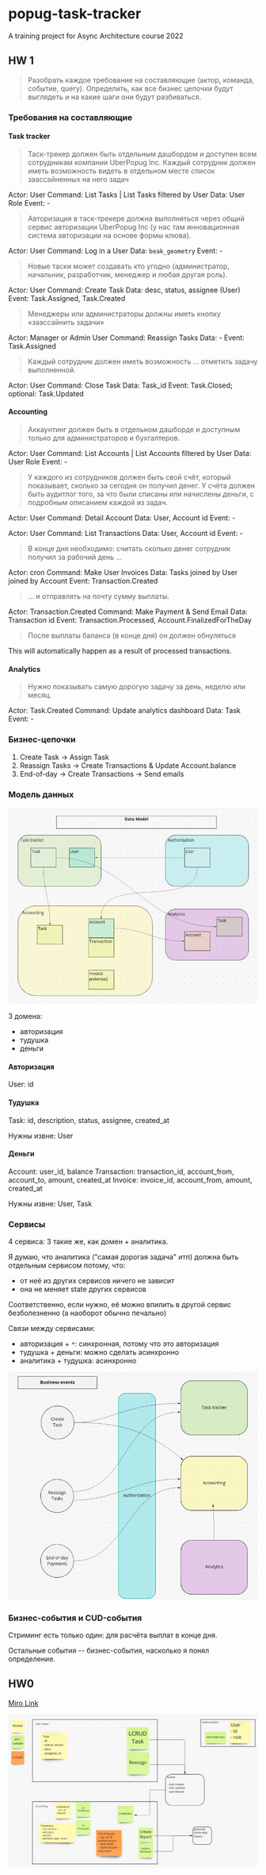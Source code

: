 # popug-task-tracker
A training project for Async Architecture course 2022

## HW 1

> Разобрать каждое требование на составляющие (актор, команда, событие, query). Определить, как все бизнес цепочки будут выглядеть и на какие шаги они будут разбиваться.

### Требования на составляющие

#### Task tracker

> Таск-трекер должен быть отдельным дашбордом и доступен всем сотрудникам компании UberPopug Inc. 
> Каждый сотрудник должен иметь возможность видеть в отдельном месте список заассайненных на него задач

Actor: User
Command: List Tasks | List Tasks filtered by User
Data: User Role
Event: -

> Авторизация в таск-трекере должна выполняться через общий сервис авторизации UberPopug Inc (у нас там инновационная система авторизации на основе формы клюва).

Actor: User
Command: Log in a User 
Data: `beak_geometry`
Event: -

> Новые таски может создавать кто угодно (администратор, начальник, разработчик, менеджер и любая другая роль).

Actor: User
Command: Create Task
Data: desc, status, assignee (User)
Event: Task.Assigned, Task.Created

> Менеджеры или администраторы должны иметь кнопку «заассайнить задачи»

Actor: Manager or Admin User
Command: Reassign Tasks
Data: -
Event: Task.Assigned

> Каждый сотрудник должен иметь возможность ... отметить задачу выполненной.

Actor: User
Command: Close Task
Data: Task_id
Event: Task.Closed; optional: Task.Updated

#### Accounting

> Аккаунтинг должен быть в отдельном дашборде и доступным только для администраторов и бухгалтеров.

Actor: User
Command: List Accounts | List Accounts filtered by User
Data: User Role
Event: -

> У каждого из сотрудников должен быть свой счёт, который показывает, сколько за сегодня он получил денег. У счёта должен быть аудитлог того, за что были списаны или начислены деньги, с подробным описанием каждой из задач.

Actor: User
Command: Detail Account
Data: User, Account id
Event: -

Actor: User
Command: List Transactions
Data: User, Account id
Event: -

> В конце дня необходимо: считать сколько денег сотрудник получил за рабочий день ...

Actor: cron
Command: Make User Invoices
Data: Tasks joined by User joined by Account
Event: Transaction.Created

> ... и отправлять на почту сумму выплаты.

Actor: Transaction.Created
Command: Make Payment & Send Email
Data: Transaction id
Event: Transaction.Processed, Account.FinalizedForTheDay

> После выплаты баланса (в конце дня) он должен обнуляться

This will automatically happen as a result of processed transactions.

#### Analytics

> Нужно показывать самую дорогую задачу за день, неделю или месяц.

Actor: Task.Created
Command: Update analytics dashboard
Data: Task
Event: -


### Бизнес-цепочки

1. Create Task -> Assign Task
2. Reassign Tasks -> Create Transactions & Update Account.balance
3. End-of-day -> Create Transactions -> Send emails

### Модель данных

<img src="./img/2.png" />

3 домена:

 - авторизация
 - тудушка
 - деньги

#### Авторизация

User: id

#### Тудушка

Task: id, description, status, assignee, created_at

Нужны извне: User

#### Деньги

Account: user_id, balance
Transaction: transaction_id, account_from, account_to, amount, created_at
Invoice: invoice_id, account_from, amount, created_at

Нужны извне: User, Task

### Сервисы

4 сервиса: 3 такие же, как домен + аналитика.

Я думаю, что аналитика ("самая дорогая задача" итп) должна быть отдельным сервисом потому, что:

 - от неё из других сервисов ничего не зависит
 - она не меняет state других сервисов

Соответственно, если нужно, её можно впилить в другой сервис безболезненно (а наоборот обычно печально)

Связи между сервисами:

 - авторизация + `*`: синхронная, потому что это авторизация
 - тудушка + деньги: можно сделать асинхронно
 - аналитика + тудушка: асинхронно 

<img src="./img/1.png" />

### Бизнес-события и CUD-события

Стриминг есть только один: для расчёта выплат в конце дня.

Остальные события -- бизнес-события, насколько я понял определение.


## HW0

[Miro Link](https://miro.com/app/board/uXjVPTrIHgk=/?share_link_id=879380577449)

<img src="./img/0.png">
